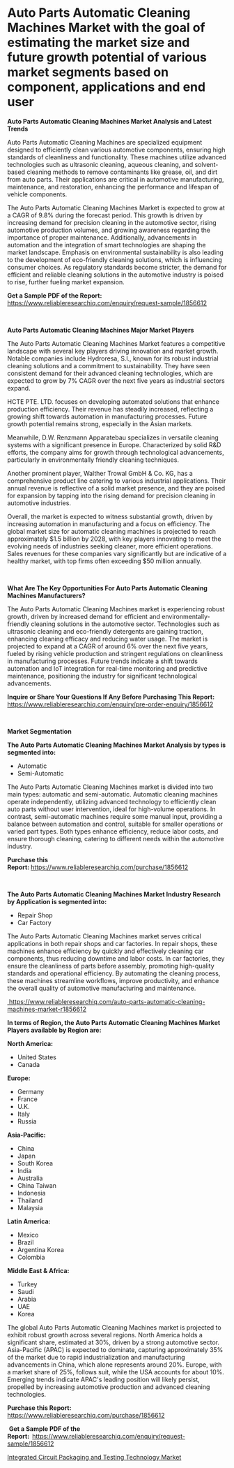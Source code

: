 <p><h1>Auto Parts Automatic Cleaning Machines Market with the goal of estimating the market size and future growth potential of various market segments based on component, applications and end user</h1></p><p><strong>Auto Parts Automatic Cleaning Machines Market Analysis and Latest Trends</strong></p>
<p><p>Auto Parts Automatic Cleaning Machines are specialized equipment designed to efficiently clean various automotive components, ensuring high standards of cleanliness and functionality. These machines utilize advanced technologies such as ultrasonic cleaning, aqueous cleaning, and solvent-based cleaning methods to remove contaminants like grease, oil, and dirt from auto parts. Their applications are critical in automotive manufacturing, maintenance, and restoration, enhancing the performance and lifespan of vehicle components.</p><p>The Auto Parts Automatic Cleaning Machines Market is expected to grow at a CAGR of 9.8% during the forecast period. This growth is driven by increasing demand for precision cleaning in the automotive sector, rising automotive production volumes, and growing awareness regarding the importance of proper maintenance. Additionally, advancements in automation and the integration of smart technologies are shaping the market landscape. Emphasis on environmental sustainability is also leading to the development of eco-friendly cleaning solutions, which is influencing consumer choices. As regulatory standards become stricter, the demand for efficient and reliable cleaning solutions in the automotive industry is poised to rise, further fueling market expansion.</p></p>
<p><strong>Get a Sample PDF of the Report:&nbsp;</strong> <a href="https://www.reliableresearchiq.com/enquiry/request-sample/1856612?utm_campaign=3514&utm_medium=2&utm_source=Github&utm_content=ia&utm_term=27032025&utm_id=auto-parts-automatic-cleaning-machines">https://www.reliableresearchiq.com/enquiry/request-sample/1856612</a></p>
<p>&nbsp;</p>
<p><strong>Auto Parts Automatic Cleaning Machines Major Market Players</strong></p>
<p><p>The Auto Parts Automatic Cleaning Machines Market features a competitive landscape with several key players driving innovation and market growth. Notable companies include Hydroresa, S.l., known for its robust industrial cleaning solutions and a commitment to sustainability. They have seen consistent demand for their advanced cleaning technologies, which are expected to grow by 7% CAGR over the next five years as industrial sectors expand.</p><p>HCTE PTE. LTD. focuses on developing automated solutions that enhance production efficiency. Their revenue has steadily increased, reflecting a growing shift towards automation in manufacturing processes. Future growth potential remains strong, especially in the Asian markets.</p><p>Meanwhile, D.W. Renzmann Apparatebau specializes in versatile cleaning systems with a significant presence in Europe. Characterized by solid R&D efforts, the company aims for growth through technological advancements, particularly in environmentally friendly cleaning techniques.</p><p>Another prominent player, Walther Trowal GmbH & Co. KG, has a comprehensive product line catering to various industrial applications. Their annual revenue is reflective of a solid market presence, and they are poised for expansion by tapping into the rising demand for precision cleaning in automotive industries.</p><p>Overall, the market is expected to witness substantial growth, driven by increasing automation in manufacturing and a focus on efficiency. The global market size for automatic cleaning machines is projected to reach approximately $1.5 billion by 2028, with key players innovating to meet the evolving needs of industries seeking cleaner, more efficient operations. Sales revenues for these companies vary significantly but are indicative of a healthy market, with top firms often exceeding $50 million annually.</p></p>
<p>&nbsp;</p>
<p><strong>What Are The Key Opportunities For Auto Parts Automatic Cleaning Machines Manufacturers?</strong></p>
<p><p>The Auto Parts Automatic Cleaning Machines market is experiencing robust growth, driven by increased demand for efficient and environmentally-friendly cleaning solutions in the automotive sector. Technologies such as ultrasonic cleaning and eco-friendly detergents are gaining traction, enhancing cleaning efficacy and reducing water usage. The market is projected to expand at a CAGR of around 6% over the next five years, fueled by rising vehicle production and stringent regulations on cleanliness in manufacturing processes. Future trends indicate a shift towards automation and IoT integration for real-time monitoring and predictive maintenance, positioning the industry for significant technological advancements.</p></p>
<p><strong>Inquire or Share Your Questions If Any Before Purchasing This Report:</strong> <a href="https://www.reliableresearchiq.com/enquiry/pre-order-enquiry/1856612?utm_campaign=3514&utm_medium=2&utm_source=Github&utm_content=ia&utm_term=27032025&utm_id=auto-parts-automatic-cleaning-machines">https://www.reliableresearchiq.com/enquiry/pre-order-enquiry/1856612</a></p>
<p>&nbsp;</p>
<p><strong>Market Segmentation</strong></p>
<p><strong>The Auto Parts Automatic Cleaning Machines Market Analysis by types is segmented into:</strong></p>
<p><ul><li>Automatic</li><li>Semi-Automatic</li></ul></p>
<p><p>The Auto Parts Automatic Cleaning Machines market is divided into two main types: automatic and semi-automatic. Automatic cleaning machines operate independently, utilizing advanced technology to efficiently clean auto parts without user intervention, ideal for high-volume operations. In contrast, semi-automatic machines require some manual input, providing a balance between automation and control, suitable for smaller operations or varied part types. Both types enhance efficiency, reduce labor costs, and ensure thorough cleaning, catering to different needs within the automotive industry.</p></p>
<p><strong>Purchase this Report:&nbsp;</strong><a href="https://www.reliableresearchiq.com/purchase/1856612?utm_campaign=3514&utm_medium=2&utm_source=Github&utm_content=ia&utm_term=27032025&utm_id=auto-parts-automatic-cleaning-machines">https://www.reliableresearchiq.com/purchase/1856612</a></p>
<p>&nbsp;</p>
<p><strong>The Auto Parts Automatic Cleaning Machines Market Industry Research by Application is segmented into:</strong></p>
<p><ul><li>Repair Shop</li><li>Car Factory</li></ul></p>
<p><p>The Auto Parts Automatic Cleaning Machines market serves critical applications in both repair shops and car factories. In repair shops, these machines enhance efficiency by quickly and effectively cleaning car components, thus reducing downtime and labor costs. In car factories, they ensure the cleanliness of parts before assembly, promoting high-quality standards and operational efficiency. By automating the cleaning process, these machines streamline workflows, improve productivity, and enhance the overall quality of automotive manufacturing and maintenance.</p></p>
<p><a href="https://www.reliableresearchiq.com/auto-parts-automatic-cleaning-machines-market-r1856612?utm_campaign=3514&utm_medium=2&utm_source=Github&utm_content=ia&utm_term=27032025&utm_id=auto-parts-automatic-cleaning-machines">&nbsp;https://www.reliableresearchiq.com/auto-parts-automatic-cleaning-machines-market-r1856612</a></p>
<p><strong>In terms of Region, the Auto Parts Automatic Cleaning Machines Market Players available by Region are:</strong></p>
<p>
    <p> <strong> North America: </strong>
        <ul>
            <li>United States</li>
            <li>Canada</li>
        </ul>
        </p> 
    <p> <strong> Europe: </strong>
        <ul>
            <li>Germany</li>
            <li>France</li>
            <li>U.K.</li>
            <li>Italy</li>
            <li>Russia</li>
        </ul>
        </p> 
    <p> <strong> Asia-Pacific: </strong>
        <ul>
            <li>China</li>
            <li>Japan</li>
            <li>South Korea</li>
            <li>India</li>
            <li>Australia</li>
            <li>China Taiwan</li>
            <li>Indonesia</li>
            <li>Thailand</li>
            <li>Malaysia</li>
        </ul>
        </p> 
    <p> <strong> Latin America: </strong>
        <ul>
            <li>Mexico</li>
            <li>Brazil</li>
            <li>Argentina Korea</li>
            <li>Colombia</li>
        </ul>
        </p> 
    <p> <strong> Middle East & Africa: </strong>
        <ul>
            <li>Turkey</li>
            <li>Saudi</li>
            <li>Arabia</li>
            <li>UAE</li>
            <li>Korea</li>
        </ul>
    </p>
    </p>
<p><p>The global Auto Parts Automatic Cleaning Machines market is projected to exhibit robust growth across several regions. North America holds a significant share, estimated at 30%, driven by a strong automotive sector. Asia-Pacific (APAC) is expected to dominate, capturing approximately 35% of the market due to rapid industrialization and manufacturing advancements in China, which alone represents around 20%. Europe, with a market share of 25%, follows suit, while the USA accounts for about 10%. Emerging trends indicate APAC's leading position will likely persist, propelled by increasing automotive production and advanced cleaning technologies.</p></p>
<p><strong>Purchase this Report: </strong><a href="https://www.reliableresearchiq.com/purchase/1856612?utm_campaign=3514&utm_medium=2&utm_source=Github&utm_content=ia&utm_term=27032025&utm_id=auto-parts-automatic-cleaning-machines">https://www.reliableresearchiq.com/purchase/1856612</a></p>
<p>&nbsp;<strong>Get a Sample PDF of the Report:&nbsp;&nbsp;</strong><a href="https://www.reliableresearchiq.com/enquiry/request-sample/1856612?utm_campaign=3514&utm_medium=2&utm_source=Github&utm_content=ia&utm_term=27032025&utm_id=auto-parts-automatic-cleaning-machines">https://www.reliableresearchiq.com/enquiry/request-sample/1856612</a></p>
<p><strong></strong></p>
<p><p><a href="https://github.com/cachuhashieb/Market-Research-Report-List-1/blob/main/integrated-circuit-packaging-and-testing-technology-market.md?utm_campaign=3514&utm_medium=2&utm_source=Github&utm_content=ia&utm_term=27032025&utm_id=auto-parts-automatic-cleaning-machines">Integrated Circuit Packaging and Testing Technology Market</a></p></p>